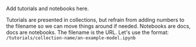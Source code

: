 Add tutorials and notebooks here.

Tutorials are presented in collections, but refrain from adding numbers to the
filename so we can move things around if needed. Notebooks are docs, docs are
notebooks. The filename is the URL. Let's use the format:
`/tutorials/collection-name/an-example-model.ipynb`
